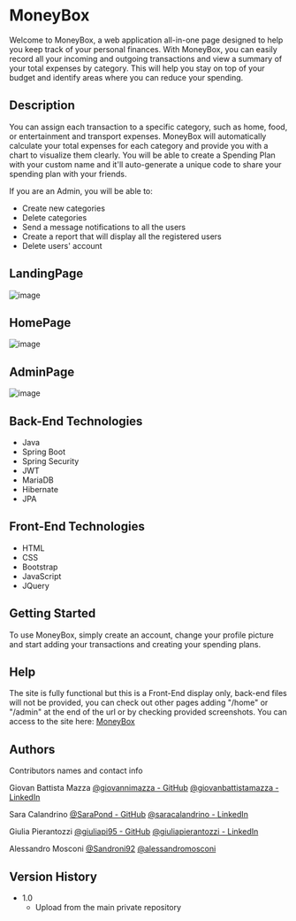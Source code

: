 # MoneyBox

Welcome to MoneyBox, a web application all-in-one page designed to help you keep track of your personal finances. 
With MoneyBox, you can easily record all your incoming and outgoing transactions and view a summary of your total expenses by category. 
This will help you stay on top of your budget and identify areas where you can reduce your spending.

## Description

You can assign each transaction to a specific category, such as home, food, or entertainment and transport expenses. 
MoneyBox will automatically calculate your total expenses for each category and provide you with a chart to visualize them clearly.
You will be able to create a Spending Plan with your custom name and it'll auto-generate a unique code to share your spending plan with your friends.

If you are an Admin, you will be able to:
* Create new categories
* Delete categories
* Send a message notifications to all the users
* Create a report that will display all the registered users
* Delete users' account

## LandingPage
![image](https://user-images.githubusercontent.com/122443888/223154403-30c32194-2a36-48a7-a4ef-c3d8d73b4e70.png)
 
## HomePage
![image](https://user-images.githubusercontent.com/122443888/223152799-9526434b-c397-4098-abfc-c55998f457c7.png)

## AdminPage
![image](https://user-images.githubusercontent.com/122443888/223155049-ea7db365-049d-4f87-8624-c752427cbc7e.png)

## Back-End Technologies

* Java
* Spring Boot
* Spring Security
* JWT
* MariaDB
* Hibernate
* JPA

## Front-End Technologies

* HTML
* CSS
* Bootstrap
* JavaScript
* JQuery

## Getting Started

To use MoneyBox, simply create an account, change your profile picture and start adding your transactions and creating your spending plans.

## Help

The site is fully functional but this is a Front-End display only, back-end files will not be provided, you can check out other pages adding "/home" or "/admin" at the end of the url or by checking provided screenshots.
You can access to the site here: [MoneyBox](https://moneyboxfinancial.netlify.app)

## Authors

Contributors names and contact info

Giovan Battista Mazza
[@giovannimazza - GitHub](https://github.com/giovannimazza)
[@giovanbattistamazza - LinkedIn](https://www.linkedin.com/in/giovanbattistamazza/)

Sara Calandrino
[@SaraPond - GitHub](https://github.com/SaraPond)
[@saracalandrino - LinkedIn](https://www.linkedin.com/in/saracalandrino/)

Giulia Pierantozzi
[@giuliapi95 - GitHub](https://github.com/giuliapi95)
[@giuliapierantozzi - LinkedIn](https://www.linkedin.com/in/giuliapierantozzi/)

Alessandro Mosconi
[@Sandroni92](https://github.com/Sandroni92)
[@alessandromosconi](https://www.linkedin.com/in/alessandro-mosconi-006710224/)

## Version History

* 1.0
    * Upload from the main private repository
